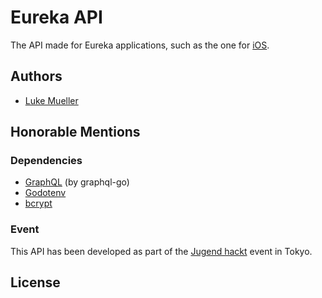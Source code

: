 # Eureka API

The API made for Eureka applications, such as the one for [iOS]().

## Authors
* [Luke Mueller](http://github.com/luki)

## Honorable Mentions
### Dependencies
* [GraphQL](github.com/graphql-go/graphql) (by graphql-go)
* [Godotenv](github.com/joho/godotenv)
* [bcrypt](https://godoc.org/golang.org/x/crypto/bcrypt)
### Event
This API has been developed as part of the [Jugend hackt](http://jugendhackt.de) event in Tokyo.

## License
